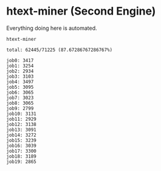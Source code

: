 # htext-miner (Second Engine)

Everything doing here is automated.

```
htext-miner

total: 62445/71225 (87.67286767286767%)

job0: 3417
job1: 3254
job2: 2934
job3: 3103
job4: 3497
job5: 3095
job6: 3065
job7: 3023
job8: 3065
job9: 2799
job10: 3131
job11: 2929
job12: 3138
job13: 3091
job14: 3272
job15: 3239
job16: 3039
job17: 3300
job18: 3189
job19: 2865
```